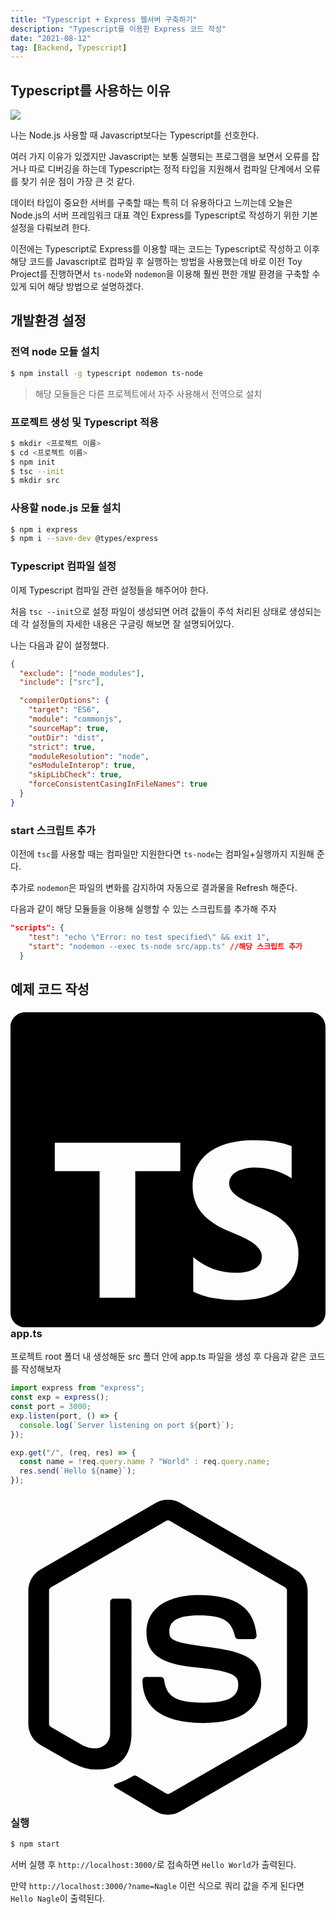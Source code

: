 ```yaml
---
title: "Typescript + Express 웹서버 구축하기"
description: "Typescript를 이용한 Express 코드 작성"
date: "2021-08-12"
tag: [Backend, Typescript]
---
```


## Typescript를 사용하는 이유

<img src="https://user-images.githubusercontent.com/71566740/133249381-ac45b5e7-96c0-441e-8f11-9032d711972e.png" class="img large">

나는 Node.js 사용할 때 Javascript보다는 Typescript를 선호한다.

여러 가지 이유가 있겠지만 Javascript는 보통 실행되는 프로그램을 보면서 오류를 잡거나 따로 디버깅을 하는데 Typescript는 정적 타입을 지원해서 컴파일 단계에서 오류를 찾기 쉬운 점이 가장 큰 것 같다.

데이터 타입이 중요한 서버를 구축할 때는 특히 더 유용하다고 느끼는데 오늘은 Node.js의 서버 프레임워크 대표 격인 Express를 Typescript로 작성하기 위한 기본 설정을 다뤄보려 한다.

이전에는 Typescript로 Express를 이용할 때는 코드는 Typescript로 작성하고 이후 해당 코드를 Javascript로 컴파일 후 실행하는 방법을 사용했는데 바로 이전 Toy Project를 진행하면서 `ts-node`와 `nodemon`을 이용해 훨씬 편한 개발 환경을 구축할 수 있게 되어 해당 방법으로 설명하겠다.

## 개발환경 설정

### 전역 node 모듈 설치

```bash
$ npm install -g typescript nodemon ts-node
```

> 해당 모듈들은 다른 프로젝트에서 자주 사용해서 전역으로 설치

### 프로젝트 생성 및 Typescript 적용

```bash
$ mkdir <프로젝트 이름>
$ cd <프로젝트 이름>
$ npm init
$ tsc --init
$ mkdir src
```

### 사용할 node.js 모듈 설치

```bash
$ npm i express
$ npm i --save-dev @types/express
```

### Typescript 컴파일 설정

이제 Typescript 컴파일 관련 설정들을 해주어야 한다.

처음 `tsc --init`으로 설정 파일이 생성되면 어려 값들이 주석 처리된 상태로 생성되는데 각 설정들의 자세한 내용은 구글링 해보면 잘 설명되어있다.

나는 다음과 같이 설정했다.

```json
{
  "exclude": ["node_modules"],
  "include": ["src"],

  "compilerOptions": {
    "target": "ES6",
    "module": "commonjs",
    "sourceMap": true,
    "outDir": "dist",
    "strict": true,
    "moduleResolution": "node",
    "esModuleInterop": true,
    "skipLibCheck": true,
    "forceConsistentCasingInFileNames": true
  }
}
```

### start 스크립트 추가

이전에 `tsc`를 사용할 때는 컴파일만 지원한다면 `ts-node`는 컴파일+실행까지 지원해 준다.

추가로 `nodemon`은 파일의 변화를 감지하여 자동으로 결과물을 Refresh 해준다.

다음과 같이 해당 모듈들을 이용해 실행할 수 있는 스크립트를 추가해 주자

```json
"scripts": {
    "test": "echo \"Error: no test specified\" && exit 1",
    "start": "nodemon --exec ts-node src/app.ts" //해당 스크립트 추가
  }
```

## 예제 코드 작성

### <svg role="img" viewBox="0 0 24 24" xmlns="http://www.w3.org/2000/svg"><title>TypeScript</title><path d="M1.125 0C.502 0 0 .502 0 1.125v21.75C0 23.498.502 24 1.125 24h21.75c.623 0 1.125-.502 1.125-1.125V1.125C24 .502 23.498 0 22.875 0zm17.363 9.75c.612 0 1.154.037 1.627.111a6.38 6.38 0 0 1 1.306.34v2.458a3.95 3.95 0 0 0-.643-.361 5.093 5.093 0 0 0-.717-.26 5.453 5.453 0 0 0-1.426-.2c-.3 0-.573.028-.819.086a2.1 2.1 0 0 0-.623.242c-.17.104-.3.229-.393.374a.888.888 0 0 0-.14.49c0 .196.053.373.156.529.104.156.252.304.443.444s.423.276.696.41c.273.135.582.274.926.416.47.197.892.407 1.266.628.374.222.695.473.963.753.268.279.472.598.614.957.142.359.214.776.214 1.253 0 .657-.125 1.21-.373 1.656a3.033 3.033 0 0 1-1.012 1.085 4.38 4.38 0 0 1-1.487.596c-.566.12-1.163.18-1.79.18a9.916 9.916 0 0 1-1.84-.164 5.544 5.544 0 0 1-1.512-.493v-2.63a5.033 5.033 0 0 0 3.237 1.2c.333 0 .624-.03.872-.09.249-.06.456-.144.623-.25.166-.108.29-.234.373-.38a1.023 1.023 0 0 0-.074-1.089 2.12 2.12 0 0 0-.537-.5 5.597 5.597 0 0 0-.807-.444 27.72 27.72 0 0 0-1.007-.436c-.918-.383-1.602-.852-2.053-1.405-.45-.553-.676-1.222-.676-2.005 0-.614.123-1.141.369-1.582.246-.441.58-.804 1.004-1.089a4.494 4.494 0 0 1 1.47-.629 7.536 7.536 0 0 1 1.77-.201zm-15.113.188h9.563v2.166H9.506v9.646H6.789v-9.646H3.375z"/></svg>app.ts

프로젝트 root 폴더 내 생성해둔 src 폴더 안에 app.ts 파일을 생성 후 다음과 같은 코드를 작성해보자

```typescript
import express from "express";
const exp = express();
const port = 3000;
exp.listen(port, () => {
  console.log(`Server listening on port ${port}`);
});

exp.get("/", (req, res) => {
  const name = !req.query.name ? "World" : req.query.name;
  res.send(`Hello ${name}`);
});
```

### <svg role="img" viewBox="0 0 24 24" xmlns="http://www.w3.org/2000/svg"><title>Node.js</title><path d="M11.998,24c-0.321,0-0.641-0.084-0.922-0.247l-2.936-1.737c-0.438-0.245-0.224-0.332-0.08-0.383 c0.585-0.203,0.703-0.25,1.328-0.604c0.065-0.037,0.151-0.023,0.218,0.017l2.256,1.339c0.082,0.045,0.197,0.045,0.272,0l8.795-5.076 c0.082-0.047,0.134-0.141,0.134-0.238V6.921c0-0.099-0.053-0.192-0.137-0.242l-8.791-5.072c-0.081-0.047-0.189-0.047-0.271,0 L3.075,6.68C2.99,6.729,2.936,6.825,2.936,6.921v10.15c0,0.097,0.054,0.189,0.139,0.235l2.409,1.392 c1.307,0.654,2.108-0.116,2.108-0.89V7.787c0-0.142,0.114-0.253,0.256-0.253h1.115c0.139,0,0.255,0.112,0.255,0.253v10.021 c0,1.745-0.95,2.745-2.604,2.745c-0.508,0-0.909,0-2.026-0.551L2.28,18.675c-0.57-0.329-0.922-0.945-0.922-1.604V6.921 c0-0.659,0.353-1.275,0.922-1.603l8.795-5.082c0.557-0.315,1.296-0.315,1.848,0l8.794,5.082c0.57,0.329,0.924,0.944,0.924,1.603 v10.15c0,0.659-0.354,1.273-0.924,1.604l-8.794,5.078C12.643,23.916,12.324,24,11.998,24z M19.099,13.993 c0-1.9-1.284-2.406-3.987-2.763c-2.731-0.361-3.009-0.548-3.009-1.187c0-0.528,0.235-1.233,2.258-1.233 c1.807,0,2.473,0.389,2.747,1.607c0.024,0.115,0.129,0.199,0.247,0.199h1.141c0.071,0,0.138-0.031,0.186-0.081 c0.048-0.054,0.074-0.123,0.067-0.196c-0.177-2.098-1.571-3.076-4.388-3.076c-2.508,0-4.004,1.058-4.004,2.833 c0,1.925,1.488,2.457,3.895,2.695c2.88,0.282,3.103,0.703,3.103,1.269c0,0.983-0.789,1.402-2.642,1.402 c-2.327,0-2.839-0.584-3.011-1.742c-0.02-0.124-0.126-0.215-0.253-0.215h-1.137c-0.141,0-0.254,0.112-0.254,0.253 c0,1.482,0.806,3.248,4.655,3.248C17.501,17.007,19.099,15.91,19.099,13.993z"/></svg>실행

```bash
$ npm start
```

서버 실행 후 `http://localhost:3000/`로 접속하면 `Hello World`가 출력된다.

만약 `http://localhost:3000/?name=Nagle` 이런 식으로 쿼리 값을 주게 된다면 `Hello Nagle`이 출력된다.
